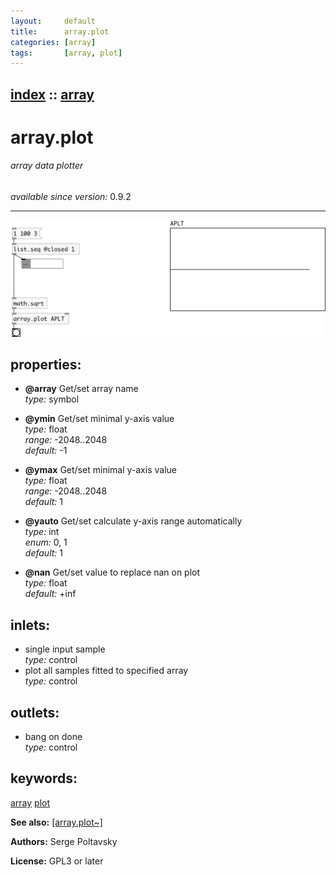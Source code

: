 ```yaml
---
layout:     default
title:      array.plot
categories: [array]
tags:       [array, plot]
---
```

[index](index.html) :: [array](category_array.html)
---

# array.plot

###### array data plotter

*available since version:* 0.9.2

---




[![example](../examples/img/array.plot.jpg)](../examples/pd/array.plot.pd)







## properties:

* **@array** 
Get/set array name<br>
_type:_ symbol<br>

* **@ymin** 
Get/set minimal y-axis value<br>
_type:_ float<br>
_range:_ -2048..2048<br>
_default:_ -1<br>

* **@ymax** 
Get/set minimal y-axis value<br>
_type:_ float<br>
_range:_ -2048..2048<br>
_default:_ 1<br>

* **@yauto** 
Get/set calculate y-axis range automatically<br>
_type:_ int<br>
_enum:_ 0, 1<br>
_default:_ 1<br>

* **@nan** 
Get/set value to replace nan on plot<br>
_type:_ float<br>
_default:_ +inf<br>



## inlets:

* single input sample<br>
_type:_ control
* plot all samples fitted to specified array<br>
_type:_ control



## outlets:

* bang on done<br>
_type:_ control



## keywords:

[array](keywords/array.html)
[plot](keywords/plot.html)



**See also:**
[\[array.plot~\]](array.plot~.html)




**Authors:** Serge Poltavsky




**License:** GPL3 or later





